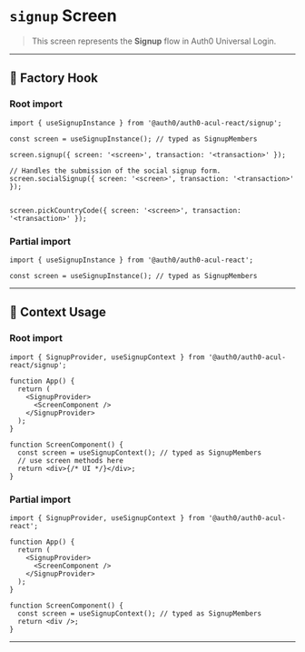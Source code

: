 # `signup` Screen

> This screen represents the **Signup** flow in Auth0 Universal Login.

---

## 🔹 Factory Hook
### Root import
```tsx
import { useSignupInstance } from '@auth0/auth0-acul-react/signup';

const screen = useSignupInstance(); // typed as SignupMembers

screen.signup({ screen: '<screen>', transaction: '<transaction>' });

// Handles the submission of the social signup form.
screen.socialSignup({ screen: '<screen>', transaction: '<transaction>' });


screen.pickCountryCode({ screen: '<screen>', transaction: '<transaction>' });
```

### Partial import
```tsx
import { useSignupInstance } from '@auth0/auth0-acul-react';

const screen = useSignupInstance(); // typed as SignupMembers
```

---

## 🔹 Context Usage

### Root import
```tsx
import { SignupProvider, useSignupContext } from '@auth0/auth0-acul-react/signup';

function App() {
  return (
    <SignupProvider>
      <ScreenComponent />
    </SignupProvider>
  );
}

function ScreenComponent() {
  const screen = useSignupContext(); // typed as SignupMembers
  // use screen methods here
  return <div>{/* UI */}</div>;
}
```


### Partial import
```tsx
import { SignupProvider, useSignupContext } from '@auth0/auth0-acul-react';

function App() {
  return (
    <SignupProvider>
      <ScreenComponent />
    </SignupProvider>
  );
}

function ScreenComponent() {
  const screen = useSignupContext(); // typed as SignupMembers
  return <div />;
}
```

---
